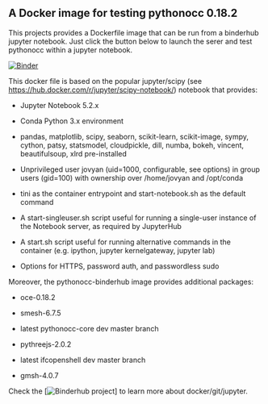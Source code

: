 A Docker image for testing pythonocc 0.18.2
-------------------------------------------

This projects provides a Dockerfile image that can be run from a binderhub jupyter notebook. Just click the button below to launch the serer and test pythonocc within a jupyter notebook.

[![Binder](http://mybinder.org/badge.svg)](https://mybinder.org/v2/gh/tpaviot/pythonocc-binderhub/master)

This docker file is based on the popular jupyter/scipy (see https://hub.docker.com/r/jupyter/scipy-notebook/) notebook that provides:

* Jupyter Notebook 5.2.x

* Conda Python 3.x environment

* pandas, matplotlib, scipy, seaborn, scikit-learn, scikit-image, sympy, cython, patsy, statsmodel, cloudpickle, dill, numba, bokeh, vincent, beautifulsoup, xlrd pre-installed

* Unprivileged user jovyan (uid=1000, configurable, see options) in group users (gid=100) with ownership over /home/jovyan and /opt/conda

* tini as the container entrypoint and start-notebook.sh as the default command

* A start-singleuser.sh script useful for running a single-user instance of the Notebook server, as required by JupyterHub

* A start.sh script useful for running alternative commands in the container (e.g. ipython, jupyter kernelgateway, jupyter lab)

* Options for HTTPS, password auth, and passwordless sudo

Moreover, the pythonocc-binderhub image provides additional packages:

* oce-0.18.2

* smesh-6.7.5

* latest pythonocc-core dev master branch

* pythreejs-2.0.2

* latest ifcopenshell dev master branch

* gmsh-4.0.7

Check the [![Binderhub project](https://github.com/jupyterhub/binderhub)] to learn more about docker/git/jupyter.

